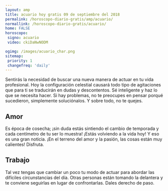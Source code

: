 ```yaml
---
layout: amp
title: acuario hoy gratis 09 de septiembre del 2018 
permalink: /horoscopo-diario-gratis/amp/acuario/
normallink: /horoscopo-diario-gratis/acuario/
home: FALSE
horoscopo:
 signo: acuario
 video: ckiDaNwNODM

ogimg: /images/acuario_char.png
sitemap:
 priority: 1
 changefreq: 'daily'
---
```



Sentirás la necesidad de buscar una nueva manera de actuar en tu vida profesional. Hoy la configuración celestial causará todo tipo de agitaciones que para ti se traducirán en dudas y descontentos. Sé inteligente y haz lo que se necesita hacer. Si hay problemas, no te preocupes en pensar porqué sucedieron, simplemente soluciónalos. Y sobre todo, no te quejes.

## Amor

Es época de cosecha; ¡sin duda estás sintiendo el cambio de temporada y cada centímetro de tu ser lo muestra! ¡Estás volviendo a la vida hoy! Y eso es una gran noticia. ¡En el terreno del amor y la pasión, las cosas están muy calientes! Disfruta.

## Trabajo

Tal vez tengas que cambiar un poco tu modo de actuar para abordar las difíciles circunstancias del día. Otras personas están tomando la delantera y te conviene seguirlas en lugar de confrontarlas. Dales derecho de paso.